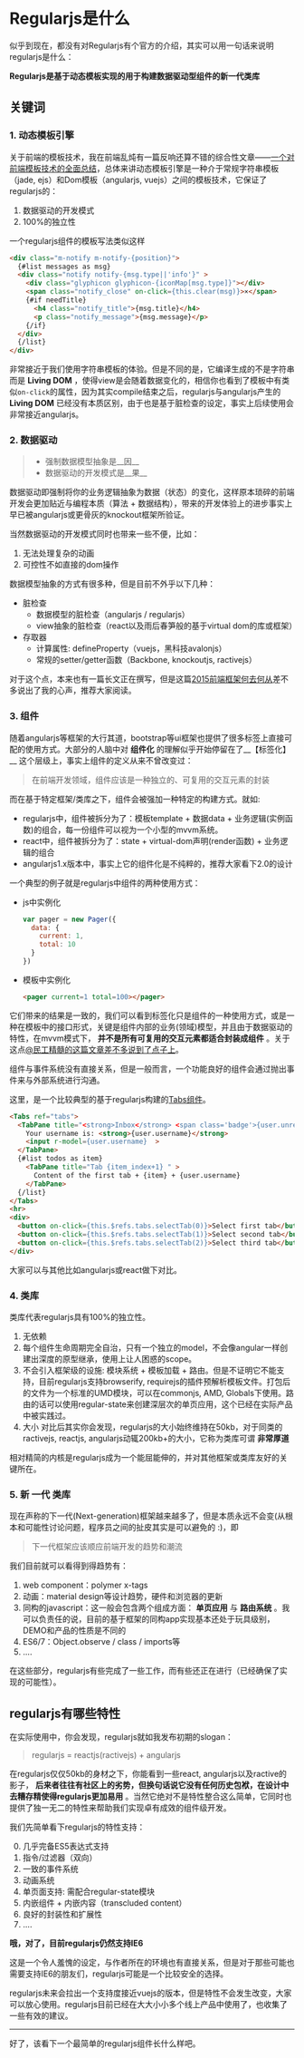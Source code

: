 
# Regularjs是什么

似乎到现在，都没有对Regularjs有个官方的介绍，其实可以用一句话来说明regularjs是什么：

__Regularjs是基于动态模板实现的用于构建数据驱动型组件的新一代类库__

## 关键词

### 1. 动态模板引擎
关于前端的模板技术，我在前端乱炖有一篇反响还算不错的综合性文章——[一个对前端模板技术的全面总结](http://www.html-js.com/article/2313)，总体来讲动态模板引擎是一种介于常规字符串模板（jade, ejs）和Dom模板（angularjs, vuejs）之间的模板技术，它保证了regularjs的：

1. 数据驱动的开发模式
2. 100%的独立性

一个regularjs组件的模板写法类似这样

```html
<div class="m-notify m-notify-{position}">
  {#list messages as msg}
  <div class="notify notify-{msg.type||'info'}" >
    <div class="glyphicon glyphicon-{iconMap[msg.type]}"></div>
    <span class="notify_close" on-click={this.clear(msg)}>×</span>
    {#if needTitle}
      <h4 class="notify_title">{msg.title}</h4>
      <p class="notify_message">{msg.message}</p>
    {/if}
  </div>
  {/list}
</div>
```

非常接近于我们使用字符串模板的体验。但是不同的是，它编译生成的不是字符串而是 __Living DOM__ ，使得view是会随着数据变化的，相信你也看到了模板中有类似`on-click`的属性，因为其实compile结束之后，regularjs与angularjs产生的 __Living DOM__ 已经没有本质区别，由于也是基于脏检查的设定，事实上后续使用会非常接近angularjs。


### 2. 数据驱动

> - 强制数据模型抽象是__因__
> - 数据驱动的开发模式是__果__

数据驱动即强制将你的业务逻辑抽象为数据（状态）的变化，这样原本琐碎的前端开发会更加贴近与编程本质（算法 + 数据结构），带来的开发体验上的进步事实上早已被angularjs或更骨灰的knockout框架所验证。

当然数据驱动的开发模式同时也带来一些不便，比如：

1. 无法处理复杂的动画
2. 可控性不如直接的dom操作

数据模型抽象的方式有很多种，但是目前不外乎以下几种：

- 脏检查
  - 数据模型的脏检查（angularjs / regularjs）
  - view抽象的脏检查（react以及雨后春笋般的基于virtual dom的库或框架）
- 存取器
  - 计算属性: defineProperty（vuejs，黑科技avalonjs）
  - 常规的setter/getter函数（Backbone, knockoutjs, ractivejs）



对于这个点，本来也有一篇长文正在撰写，但是这篇[2015前端框架何去何从](http://www.cnblogs.com/sskyy/p/4264371.html)差不多说出了我的心声，推荐大家阅读。



### 3. 组件

随着angularjs等框架的大行其道，bootstrap等ui框架也提供了很多标签上直接可配的使用方式。大部分的人脑中对 __组件化__ 的理解似乎开始停留在了__【标签化】__ 这个层级上，事实上组件的定义从来不曾改变过：

> 在前端开发领域，组件应该是一种独立的、可复用的交互元素的封装

而在基于特定框架/类库之下，组件会被强加一种特定的构建方式。就如:

- regularjs中，组件被拆分为了：模板template + 数据data + 业务逻辑(实例函数)的组合，每一份组件可以视为一个小型的mvvm系统。
- react中，组件被拆分为了：state + virtual-dom声明(render函数) + 业务逻辑的组合
- angularjs1.x版本中，事实上它的组件化是不纯粹的，推荐大家看下2.0的设计

一个典型的例子就是regularjs中组件的两种使用方式：

- js中实例化

  ```js
  var pager = new Pager({
    data: {
      current: 1,
      total: 10
    }
  })
  ```

- 模板中实例化

  ```html
  <pager current=1 total=100></pager>
  ```

它们带来的结果是一致的，我们可以看到标签化只是组件的一种使用方式，或是一种在模板中的接口形式，关键是组件内部的业务(领域)模型，并且由于数据驱动的特性，在mvvm模式下， __并不是所有可复用的交互元素都适合封装成组件__ 。关于这点[@民工精髓的这篇文章差不多说到了点子上](https://github.com/xufei/ng-control/issues/2)。

组件与事件系统没有直接关系，但是一般而言，一个功能良好的组件会通过抛出事件来与外部系统进行沟通。


这里，是一个比较典型的基于regularjs构建的[Tabs组件](http://plnkr.co/edit/yzmkZhHZGiCwV3yBwcwb?p=preview)。

```html
<Tabs ref="tabs">
  <TabPane title="<strong>Inbox</strong> <span class='badge'>{user.unread_messages_count}</span>" on-active={user.unread_messages_count+=2} >
    Your username is: <strong>{user.username}</strong>
    <input r-model={user.username}  >
  </TabPane>
  {#list todos as item}
    <TabPane title="Tab {item_index+1} " >
      Content of the first tab + {item} + {user.username}
    </TabPane>
  {/list}
</Tabs>
<hr>
<div>
  <button on-click={this.$refs.tabs.selectTab(0)}>Select first tab</button>
  <button on-click={this.$refs.tabs.selectTab(1)}>Select second tab</button>
  <button on-click={this.$refs.tabs.selectTab(2)}>Select third tab</button>
</div>
```

大家可以与其他比如angularjs或react做下对比。


### 4. 类库

类库代表regularjs具有100%的独立性。

1. 无依赖
2. 每个组件生命周期完全自治，只有一个独立的model，不会像angular一样创建出深度的原型继承，使用上让人困惑的scope。
3. 不会引入框架级的设施: 模块系统 + 模板加载 + 路由。但是不证明它不能支持，目前regularjs支持browserify, requirejs的插件预解析模板文件。打包后的文件为一个标准的UMD模块，可以在commonjs, AMD, Globals下使用。路由的话可以使用regular-state来创建深层次的单页应用，这个已经在实际产品中被实践过。
4. 大小
  对比后其实你会发现，regularjs的大小始终维持在50kb，对于同类的ractivejs, reactjs, angularjs动辄200kb+的大小，它称为类库可谓 __非常厚道__


相对精简的内核是regularjs成为一个能屈能伸的，并对其他框架或类库友好的关键所在。



### 5. __新__ 一代 __类库__

现在声称的下一代(Next-generation)框架越来越多了，但是本质永远不会变(从根本和可能性讨论问题，程序员之间的扯皮其实是可以避免的 :)，即

> 下一代框架应该顺应前端开发的趋势和潮流

我们目前就可以看得到得趋势有：

1. web component：polymer x-tags
2. 动画：material design等设计趋势，硬件和浏览器的更新
3. 同构的javascript：这一般会包含两个组成方面： __单页应用__ 与 __路由系统__ 。我可以负责任的说，目前的基于框架的同构app实现基本还处于玩具级别，DEMO和产品的性质是不同的
4. ES6/7：Object.observe / class / imports等
5. ....

在这些部分，regularjs有些完成了一些工作，而有些还正在进行（已经确保了实现的可能性）。


## regularjs有哪些特性

在实际使用中，你会发现，regularjs就如我发布初期的slogan：

> regularjs = reactjs(ractivejs) + angularjs

在regularjs仅仅50kb的身材之下，你能看到一些react, angularjs以及ractive的影子， __后来者往往有社区上的劣势，但换句话说它没有任何历史包袱，在设计中去糟存精使得regularjs更加易用__ 。当然它绝对不是特性整合这么简单，它同时也提供了独一无二的特性来帮助我们实现卓有成效的组件级开发。

我们先简单看下regularjs的特性支持： 

0. 几乎完备ES5表达式支持
1. 指令/过滤器（双向）
2. 一致的事件系统
3. 动画系统
4. 单页面支持: 需配合regular-state模块
5. 内嵌组件 + 内嵌内容（transcluded content）
6. 良好的封装性和扩展性
7. ....


__哦，对了，目前regularjs仍然支持IE6__

这是一个令人羞愧的设定，与作者所在的环境也有直接关系，但是对于那些可能也需要支持IE6的朋友们，regularjs可能是一个比较安全的选择。

regularjs未来会拉出一个支持度接近vuejs的版本，但是特性不会发生改变，大家可以放心使用。regularjs目前已经在大大小小多个线上产品中使用了，也收集了一些有效的建议。

-------

好了，该看下一个最简单的regularjs组件长什么样吧。
